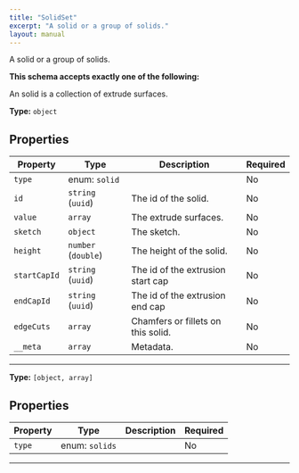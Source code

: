 ```yaml
---
title: "SolidSet"
excerpt: "A solid or a group of solids."
layout: manual
---
```


A solid or a group of solids.




**This schema accepts exactly one of the following:**

An solid is a collection of extrude surfaces.


**Type:** `object`




## Properties

| Property | Type | Description | Required |
|----------|------|-------------|----------|
| `type` |enum: `solid`|  | No |
| `id` |`string` (`uuid`)| The id of the solid. | No |
| `value` |`array`| The extrude surfaces. | No |
| `sketch` |`object`| The sketch. | No |
| `height` |`number` (`double`)| The height of the solid. | No |
| `startCapId` |`string` (`uuid`)| The id of the extrusion start cap | No |
| `endCapId` |`string` (`uuid`)| The id of the extrusion end cap | No |
| `edgeCuts` |`array`| Chamfers or fillets on this solid. | No |
| `__meta` |`array`| Metadata. | No |


----


**Type:** `[object, array]`




## Properties

| Property | Type | Description | Required |
|----------|------|-------------|----------|
| `type` |enum: `solids`|  | No |


----




